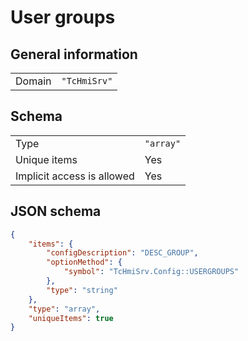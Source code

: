 # User groups

## General information

|  |  |
| - | - |
| Domain | `"TcHmiSrv"` |

## Schema

|  |  |
| - | - |
| Type | `"array"` |
| Unique items | Yes |
| Implicit access is allowed | Yes |

## JSON schema

```json
{
    "items": {
        "configDescription": "DESC_GROUP",
        "optionMethod": {
            "symbol": "TcHmiSrv.Config::USERGROUPS"
        },
        "type": "string"
    },
    "type": "array",
    "uniqueItems": true
}
```
